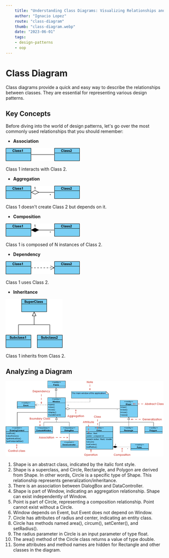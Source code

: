 ```yaml
---
    title: "Understanding Class Diagrams: Visualizing Relationships and Structure in Object-Oriented Systems"
    author: "Ignacio Lopez"
    route: "class-diagram"
    thumb: "class-diagram.webp"
    date: "2023-06-01"
    tags:
    - design-patterns
    - oop
---
```


# Class Diagram

Class diagrams provide a quick and easy way to describe the relationships between classes. They are essential for representing various design patterns.

## Key Concepts

Before diving into the world of design patterns, let's go over the most commonly used relationships that you should remember:

-   **Association**

![](./images/asossiation.png)

Class 1 interacts with Class 2.

-   **Aggregation**

![](./images/aggregation.png)

Class 1 doesn't create Class 2 but depends on it.

-   **Composition**

![](./images/composition.png)

Class 1 is composed of N instances of Class 2.

-   **Dependency**

![](./images/dependency.png)

Class 1 uses Class 2.

-   **Inheritance**
  
![](./images/inheritance.png)

Class 1 inherits from Class 2.



## Analyzing a Diagram

![](./images/class-diagram.png)

1.  Shape is an abstract class, indicated by the italic font style.
2.  Shape is a superclass, and Circle, Rectangle, and Polygon are derived from Shape. In other words, Circle is a specific type of Shape. This relationship represents generalization/inheritance.
3.  There is an association between DialogBox and DataController.
4.  Shape is part of Window, indicating an aggregation relationship. Shape can exist independently of Window.
5.  Point is part of Circle, representing a composition relationship. Point cannot exist without a Circle.
6.  Window depends on Event, but Event does not depend on Window.
7.  Circle has attributes of radius and center, indicating an entity class.
8.  Circle has methods named area(), circum(), setCenter(), and setRadius().
9.  The radius parameter in Circle is an input parameter of type float.
10.  The area() method of the Circle class returns a value of type double.
11.  Some attributes and method names are hidden for Rectangle and other classes in the diagram.